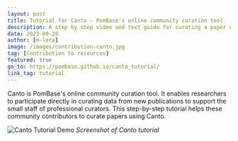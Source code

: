```yaml
---
layout: post
title: Tutorial for Canto – PomBase's online community curation tool
description: A step by step video and text guide for curating a paper using Canto
date: 2023-09-28
author: [m-lera]
image: /images/contribution-canto.jpg
tag: [Contribution to resources]
featured: true
go_to: https://pombase.github.io/canto_tutorial/
link_tag: tutorial
---
```


Canto is PomBase's online community curation tool. It enables researchers to participate directly in curating data from new publications to support the small staff of professional curators. 
This step-by-step tutorial helps these community contributors to curate papers using Canto. 

![Canto Tutorial Demo]({{site.baseurl}}/images/canto-tutorial-demo.png)
*Screenshot of Canto tutorial*